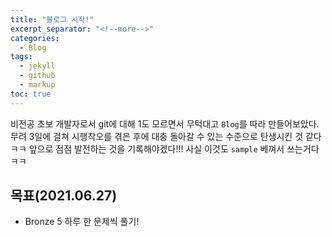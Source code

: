 ```yaml
---
title: "블로그 시작!"
excerpt_separator: "<!--more-->"
categories:
  - Blog
tags:
  - jekyll
  - github
  - markup
toc: true
---
```


비전공 초보 개발자로서 git에 대해 1도 모르면서 무턱대고 `Blog`를 따라 만들어보았다.
무려 3일에 걸쳐 시행착오를 겪은 후에 대충 돌아갈 수 있는 수준으로 탄생시킨 것 같다ㅋㅋ
앞으로 점점 발전하는 것을 기록해야겠다!!!
사실 이것도 `sample` 베껴서 쓰는거다 ㅋㅋ 

## 목표(2021.06.27)

  * Bronze 5 하루 한 문제씩 풀기!
